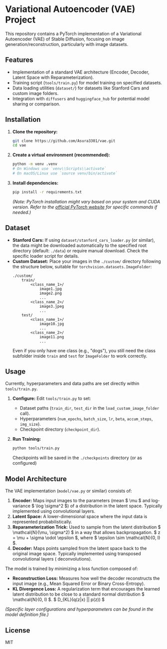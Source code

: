 # Variational Autoencoder (VAE) Project

This repository contains a PyTorch implementation of a Variational Autoencoder (VAE) of Stable Diffusion, focusing on image generation/reconstruction, particularly with image datasets.

## Features

*   Implementation of a standard VAE architecture (Encoder, Decoder, Latent Space with Reparameterization).
*   Training script (`tools/train.py`) for model training on specified datasets.
*   Data loading utilities (`dataset/`) for datasets like Stanford Cars and custom image folders.
*   Integration with `diffusers` and `huggingface_hub` for potential model sharing or comparison.

## Installation

1.  **Clone the repository:**
    ```bash
    git clone https://github.com/Asura3301/vae.git
    cd vae
    ```

2.  **Create a virtual environment (recommended):**
    ```bash
    python -m venv .venv
    # On Windows use `venv\\Scripts\\activate`
    # On macOS/Linux use `source venv/bin/activate`
    ```

3.  **Install dependencies:**
    ```bash
    pip install -r requirements.txt
    ```
    *(Note: PyTorch installation might vary based on your system and CUDA version. Refer to the [official PyTorch website](https://pytorch.org/get-started/locally/) for specific commands if needed.)*

## Dataset

*   **Stanford Cars:** If using `dataset/stanford_cars_loader.py` (or similar), the data might be downloaded automatically to the specified root directory (default: `./data`) or require manual download. Check the specific loader script for details.
*   **Custom Dataset:** Place your images in the `./custom/` directory following the structure below, suitable for `torchvision.datasets.ImageFolder`:
    ```
    ./custom/
        train/
            <class_name_1>/
                image1.jpg
                image2.png
                ...
            <class_name_2>/
                image3.jpeg
                ...
        test/
            <class_name_1>/
                image10.jpg
                ...
            <class_name_2>/
                image11.png
                ...
    ```
    Even if you only have one class (e.g., "dogs"), you still need the class subfolder inside `train` and `test` for `ImageFolder` to work correctly.

## Usage

Currently, hyperparameters and data paths are set directly within `tools/train.py`.

1.  **Configure:** Edit `tools/train.py` to set:
    *   Dataset paths (`train_dir`, `test_dir` in the `load_custom_image_folder` call).
    *   Hyperparameters (`num_epochs`, `batch_size`, `lr`, `beta`, `accum_steps`, `img_size`).
    *   Checkpoint directory (`checkpoint_dir`).

2.  **Run Training:**
    ```bash
    python tools/train.py
    ```
    Checkpoints will be saved in the `./checkpoints` directory (or as configured) 


## Model Architecture

The VAE implementation (`model/vae.py` or similar) consists of:

1.  **Encoder:** Maps input images to the parameters (mean $ \mu $ and log-variance $ \log \sigma^2 $) of a distribution in the latent space. Typically implemented using convolutional layers.
2.  **Latent Space:** A lower-dimensional space where the input data is represented probabilistically.
3.  **Reparameterization Trick:** Used to sample from the latent distribution $ \mathcal{N}(\mu, \sigma^2) $ in a way that allows backpropagation. $ z = \mu + \sigma \odot \epsilon $, where $ \epsilon \sim \mathcal{N}(0, I) $.
4.  **Decoder:** Maps points sampled from the latent space back to the original image space. Typically implemented using transposed convolutional layers ( deconvolutions).

The model is trained by minimizing a loss function composed of:
*   **Reconstruction Loss:** Measures how well the decoder reconstructs the input image (e.g., Mean Squared Error or Binary Cross-Entropy).
*   **KL Divergence Loss:** A regularization term that encourages the learned latent distribution to be close to a standard normal distribution $ \mathcal{N}(0, I) $. $ D_{KL}(q(z|x) || p(z)) $

*(Specific layer configurations and hyperparameters can be found in the model definition file.)*

## License

MIT